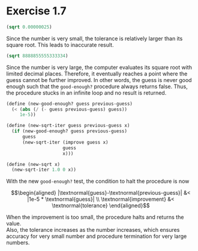 # Exercise 1.7

```scheme
(sqrt 0.00000025)
```
Since the number is very small,
the tolerance is relatively larger than its square root.
This leads to inaccurate result.

```scheme
(sqrt 8888855555333334)
```
Since the number is very large,
the computer evaluates its square root with limited decimal places.
Therefore, it eventually reaches a point where the guess cannot be further improved.
In other words, the guess is never good enough such that the `good-enough?` procedure always returns false.
Thus, the procedure stucks in an infinite loop and no result is returned.

```scheme
(define (new-good-enough? guess previous-guess)
  (< (abs (/ (- guess previous-guess) guess))
     1e-5))

(define (new-sqrt-iter guess previous-guess x)
  (if (new-good-enough? guess previous-guess)
      guess
      (new-sqrt-iter (improve guess x)
                     guess
                     x)))

(define (new-sqrt x)
  (new-sqrt-iter 1.0 0 x))
```
With the new `good-enough?` test,
the condition to halt the procedure is now

$$\begin{aligned}
|\textnormal{guess}-\textnormal{previous-guess}| &< |1e-5 * \textnormal{guess}|
\\
\textnormal{improvement} &< \textnormal{tolerance}
\end{aligned}$$

When the improvement is too small, the procedure halts and returns the value. \
Also, the tolerance increases as the number increases,
which ensures accuracy for very small number and
procedure termination for very large numbers.
